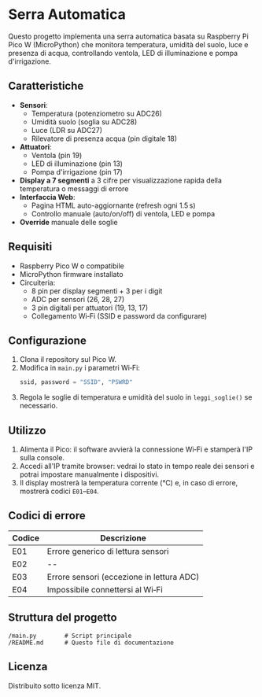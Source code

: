# Serra Automatica

Questo progetto implementa una serra automatica basata su Raspberry Pi Pico W (MicroPython) che monitora temperatura, umidità del suolo, luce e presenza di acqua, controllando ventola, LED di illuminazione e pompa d'irrigazione.

## Caratteristiche

- **Sensori**:
  - Temperatura (potenziometro su ADC26)
  - Umidità suolo (soglia su ADC28)
  - Luce (LDR su ADC27)
  - Rilevatore di presenza acqua (pin digitale 18)
- **Attuatori**:
  - Ventola (pin 19)
  - LED di illuminazione (pin 13)
  - Pompa d'irrigazione (pin 17)
- **Display a 7 segmenti** a 3 cifre per visualizzazione rapida della temperatura o messaggi di errore
- **Interfaccia Web**:
  - Pagina HTML auto-aggiornante (refresh ogni 1.5 s)
  - Controllo manuale (auto/on/off) di ventola, LED e pompa
- **Override** manuale delle soglie

## Requisiti

- Raspberry Pico W o compatibile
- MicroPython firmware installato
- Circuiteria:
  - 8 pin per display segmenti + 3 per i digit
  - ADC per sensori (26, 28, 27)
  - 3 pin digitali per attuatori (19, 13, 17)
  - Collegamento Wi‑Fi (SSID e password da configurare)

## Configurazione

1. Clona il repository sul Pico W.
2. Modifica in `main.py` i parametri Wi‑Fi:
   ```python
   ssid, password = "SSID", "PSWRD"
   ```
3. Regola le soglie di temperatura e umidità del suolo in `leggi_soglie()` se necessario.

## Utilizzo

1. Alimenta il Pico: il software avvierà la connessione Wi‑Fi e stamperà l'IP sulla console.
2. Accedi all'IP tramite browser: vedrai lo stato in tempo reale dei sensori e potrai impostare manualmente i dispositivi.
3. Il display mostrerà la temperatura corrente (°C) e, in caso di errore, mostrerà codici `E01`–`E04`.

## Codici di errore

| Codice | Descrizione                                |
|--------|--------------------------------------------|
| E01    | Errore generico di lettura sensori         |
| E02    | --                                         |
| E03    | Errore sensori (eccezione in lettura ADC)  |
| E04    | Impossibile connettersi al Wi‑Fi           |

## Struttura del progetto

```
/main.py        # Script principale
/README.md      # Questo file di documentazione
```

## Licenza

Distribuito sotto licenza MIT.
